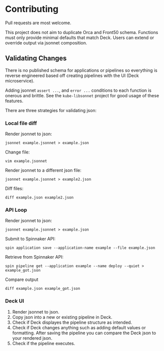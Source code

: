 # Contributing

Pull requests are most welcome.

This project does not aim to duplicate Orca and Front50 schema.
Functions must only provide minimal defaults that match Deck. Users can extend
or override output via jsonnet composition.

## Validating Changes

There is no published schema for applications or pipelines so everything is
reverse engineered based off creating pipelines with the UI (Deck microservice).

Adding jsonnet `assert ...`, and `error ...` conditions to each function is
onerous and brittle. See the `kube-libsonnet` project for good usage of these
features.

There are three strategies for validating json:

### Local file diff

Render jsonnet to json:

```
jsonnet example.jsonnet > example.json
```

Change file:

```
vim example.jsonnet
```

Render jsonnet to a different json file:

```
jsonnet example.jsonnet > example2.json
```

Diff files:

```
diff example.json example2.json
```

### API Loop

Render jsonnet to json:

```
jsonnet example.jsonnet > example.json
```

Submit to Spinnaker API:

```
spin application save --application-name example --file example.json
```

Retrieve from Spinnaker API:

```
spin pipeline get --application example --name deploy --quiet > example_got.json
```

Compare output

```
diff example.json example_got.json
```

### Deck UI

1. Render jsonnet to json.
1. Copy json into a new or existing pipeline in Deck.
1. Check if Deck displayes the pipeline structure as intended.
1. Check if Deck changes anything such as adding default values or formatting.
   After saving the pipeline you can compare the Deck json to your rendered
   json.
1. Check if the pipeline executes.
